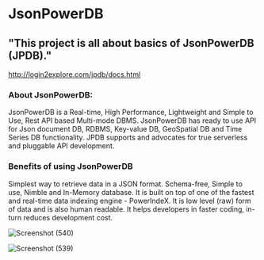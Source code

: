 # JsonPowerDB
## "This project is all about basics of JsonPowerDB (JPDB)."
http://login2explore.com/jpdb/docs.html
### About JsonPowerDB:
JsonPowerDB is a Real-time, High Performance, Lightweight and Simple to Use, Rest API based Multi-mode DBMS. JsonPowerDB has ready to use API for Json document DB, RDBMS, Key-value DB, GeoSpatial DB and Time Series DB functionality. JPDB supports and advocates for true serverless and pluggable API development.

### Benefits of using JsonPowerDB
Simplest way to retrieve data in a JSON format.
Schema-free, Simple to use, Nimble and In-Memory database.
It is built on top of one of the fastest and real-time data indexing engine - PowerIndeX.
It is low level (raw) form of data and is also human readable.
It helps developers in faster coding, in-turn reduces development cost.

![Screenshot (540)](https://user-images.githubusercontent.com/87981164/155658950-3a1a4d29-21f4-452f-a7d9-66ec2b85756e.png)

![Screenshot (539)](https://user-images.githubusercontent.com/87981164/155658743-e95ca258-f8f3-4a23-8cad-59c2e4c9bc0c.png)

